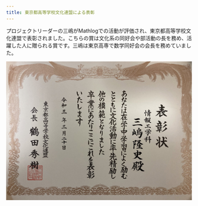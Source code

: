 ```yaml
---
title: 東京都高等学校文化連盟による表彰
---
```


プロジェクトリーダーの三嶋がMathlogでの活動が評価され、東京都高等学校文化連盟で表彰されました。こちらの賞は文化系の同好会や部活動の長を務め、活躍した人に贈られる賞です。三嶋は東京高専で数学同好会の会長を務めていました。

![東京都高等学校文化連盟から贈られた賞状](/img/blog/2021-03-24.jpeg)